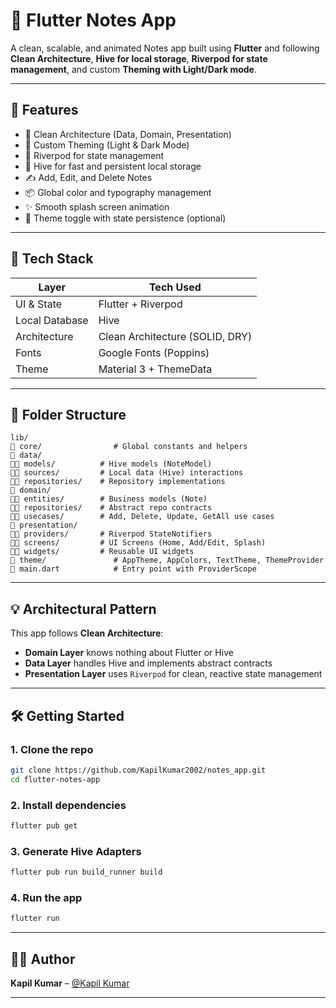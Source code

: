 # 📝 Flutter Notes App

A clean, scalable, and animated Notes app built using **Flutter** and following **Clean Architecture**, **Hive for local storage**, **Riverpod for state management**, and custom **Theming with Light/Dark mode**.

---

## 🚀 Features

- 🧱 Clean Architecture (Data, Domain, Presentation)
- 🎨 Custom Theming (Light & Dark Mode)
- 🧠 Riverpod for state management
- 📂 Hive for fast and persistent local storage
- ✍️ Add, Edit, and Delete Notes
- 📦 Global color and typography management
- ✨ Smooth splash screen animation
- 🔁 Theme toggle with state persistence (optional)

---

## 🧹 Tech Stack

| Layer           | Tech Used                         |
|----------------|------------------------------------|
| UI & State      | Flutter + Riverpod                |
| Local Database  | Hive                              |
| Architecture    | Clean Architecture (SOLID, DRY)   |
| Fonts           | Google Fonts (Poppins)            |
| Theme           | Material 3 + ThemeData            |

---

## 📁 Folder Structure

```
lib/
🔼️ core/                # Global constants and helpers
🔼️ data/
🔼️🔼️ models/          # Hive models (NoteModel)
🔼️🔼️ sources/         # Local data (Hive) interactions
🔼️🔼️ repositories/    # Repository implementations
🔼️ domain/
🔼️🔼️ entities/        # Business models (Note)
🔼️🔼️ repositories/    # Abstract repo contracts
🔼️🔼️ usecases/        # Add, Delete, Update, GetAll use cases
🔼️ presentation/
🔼️🔼️ providers/       # Riverpod StateNotifiers
🔼️🔼️ screens/         # UI Screens (Home, Add/Edit, Splash)
🔼️🔼️ widgets/         # Reusable UI widgets
🔼️ theme/               # AppTheme, AppColors, TextTheme, ThemeProvider
🔼️ main.dart            # Entry point with ProviderScope
```

---

## 💡 Architectural Pattern

This app follows **Clean Architecture**:
- **Domain Layer** knows nothing about Flutter or Hive
- **Data Layer** handles Hive and implements abstract contracts
- **Presentation Layer** uses `Riverpod` for clean, reactive state management

---



## 🛠️ Getting Started

### 1. Clone the repo
```bash
git clone https://github.com/KapilKumar2002/notes_app.git
cd flutter-notes-app
```

### 2. Install dependencies
```bash
flutter pub get
```

### 3. Generate Hive Adapters
```bash
flutter pub run build_runner build
```

### 4. Run the app
```bash
flutter run
```

---



## 🧑‍💻 Author

**Kapil Kumar** – [@Kapil Kumar](https://github.com/KapilKumar2002)

---


